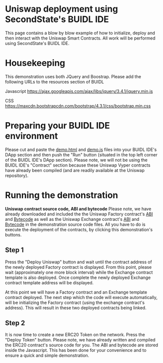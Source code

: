 # Uniswap deployment using SecondState's BUIDL IDE

This page contains a blow by blow example of how to initialize, deploy and then interact with the Uniswap Smart Contracts. All work will be performed using SecondState's BUIDL IDE.

# Housekeeping
This demonstration uses both JQuery and Boostrap. Please add the following URLs to the resources section of BUIDL

Javascript
https://ajax.googleapis.com/ajax/libs/jquery/3.4.1/jquery.min.js

CSS
https://maxcdn.bootstrapcdn.com/bootstrap/4.3.1/css/bootstrap.min.css

# Preparing your BUIDL IDE environment
Please cut and paste the [demo.html](https://github.com/second-state/buidl/blob/master/demo/uniswap/demo.html) and [demo.js](https://github.com/second-state/buidl/blob/master/demo/uniswap/demo.js) files into your BUIDL IDE's DApp section and then push the "Run" button (situated in the top left corner of the BUIDL IDE's DApp section). Please note, we will not be using the BUIDL IDE's "Contract" section because these Uniswap Vyper contracts have already been compiled (and are readily available at the Uniswap repository).

# Running the demonstration

**Uniswap contract source code, ABI and bytecode**
Please note, we have already downloaded and included the the Uniswap Factory contract's [ABI](https://raw.githubusercontent.com/Uniswap/contracts-vyper/master/abi/uniswap_factory.json) and [Bytecode](https://raw.githubusercontent.com/Uniswap/contracts-vyper/master/bytecode/factory.txt) as well as the Uniswap Exchange contract's [ABI](https://raw.githubusercontent.com/Uniswap/contracts-vyper/master/abi/uniswap_exchange.json) and [Bytecode](https://raw.githubusercontent.com/Uniswap/contracts-vyper/master/bytecode/factory.txt) in the demonstration source code files. All you have to do is execute the deployment of the contracts, by clicking this demonstration's buttons.

## Step 1
Press the "Deploy Uniswap" button and wait until the contract address of the newly deployed Factory contract is displayed. From this point, please wait (approximately one more block interval) while the Exchange contract template is also deployed. Once complete the newly deployed Exchange contract template address will be displayed.

At this point we will have a Factory contract and an Exchange template contract deployed. The next step which the code will execute automatically, will be initializing the Factory contract (using the exchange contract's address). This will result in these two deployed contracts being linked.

## Step 2
It is now time to create a new ERC20 Token on the network. Press the "Deploy Token" button. Please note, we have already written and compiled the ERC20 contract's source code for you. The ABI and bytecode are stored inside the Javascript. This has been done for your convenience and to ensure a quick and simple demonstration.


